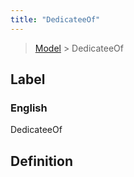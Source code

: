 ```yaml
---
title: "DedicateeOf"
---
```


> [Model](./../) > DedicateeOf

## Label

### English
DedicateeOf


## Definition



    
